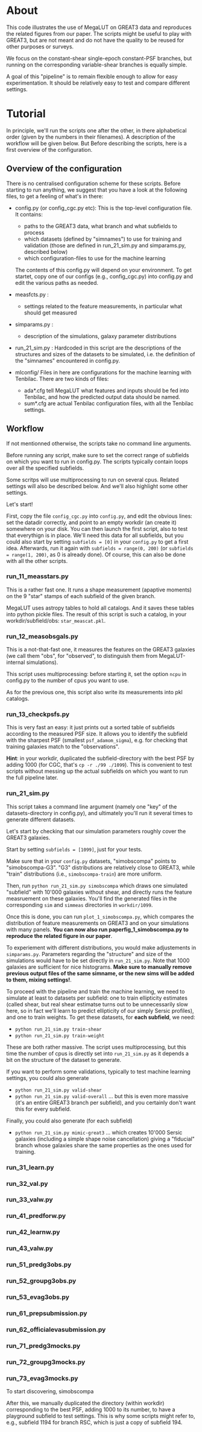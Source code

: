 

About
=====


This code illustrates the use of MegaLUT on GREAT3 data and reproduces the related figures from our paper. The scripts might be useful to play with GREAT3, but are not meant and do not have the quality to be reused for other purposes or surveys.

We focus on the constant-shear single-epoch constant-PSF branches, but running on the corresponding variable-shear branches is equally simple.

A goal of this "pipeline" is to remain flexible enough to allow for easy experimentation. It should be relatively easy to test and compare different settings. 


Tutorial
========

In principle, we'll run the scripts one after the other, in there alphabetical order (given by the numbers in their filenames). A description of the workflow will be given below. But Before describing the scripts, here is a first overview of the configuration.


Overview of the configuration
-----------------------------

There is no centralised configuration scheme for these scripts.
Before starting to run anything, we suggest that you have a look at the following files, to get a feeling of what's in there:

  - config.py (or config_cgc.py etc):
  	This is the top-level configuration file. It contains:
  	- paths to the GREAT3 data, what branch and what subfields to process
	- which datasets (defined by "simnames") to use for training and validation (those are defined in run_21_sim.py and simparams.py, described below)
	- which configuration-files to use for the machine learning

	The contents of this config.py will depend on your environment. To get startet, copy one of our configs (e.g., config_cgc.py) into
	config.py and edit the various paths as needed.

  - measfcts.py :
    - settings related to the feature measurements, in particular what should get measured

  - simparams.py :
    - description of the simulations, galaxy parameter distributions 

  - run_21_sim.py :
  	Hardcoded in this script are the descriptions of the structures and sizes of the datasets to be simulated, i.e.
	the definition of the "simnames" encountered in config.py.

  - mlconfig/
  	Files in here are configurations for the machine learning with Tenbilac.
	There are two kinds of files:
	- ada*.cfg tell MegaLUT what features and inputs should be fed into Tenbilac, and how the predicted output data should be named.
	- sum*.cfg are actual Tenbilac configuration files, with all the Tenbilac settings.



Workflow
--------

If not mentionned otherwise, the scripts take no command line arguments. 

Before running any script, make sure to set the correct range of subfields on which you want to run in config.py.
The scripts typically contain loops over all the specified subfields.

Some scritps will use multiprocessing to run on several cpus. Related settings will also be described below.
And we'll also highlight some other settings.


Let's start!

First, copy the file `config_cgc.py` into `config.py`, and edit the obvious lines: set the datadir correctly, and point to an empty workdir (an create it) somewhere on your disk.
You can then launch the first script, also to test that everythign is in place. We'll need this data for all subfields, but you could also start by setting `subfields = [0]` in your `config.py` to get a first idea. Afterwards, run it again with `subfields = range(0, 200)` (or `subfields = range(1, 200)`, as 0 is already done). Of course, this can also be done with all the other scripts.

### run_11_measstars.py

This is a rather fast one. It runs a shape measurement (apaptive moments) on the 9 "star" stamps of each subfield of the given branch.

MegaLUT uses astropy tables to hold all catalogs. And it saves these tables into python pickle files. The result of this script is such a catalog, in your workdir/subfield/obs: `star_meascat.pkl`. 

### run_12_measobsgals.py

This is a not-that-fast one, it measures the features on the GREAT3 galaxies (we call them "obs", for "observed", to distinguish them from MegaLUT-internal simulations).

This script uses multiprocessing: before starting it, set the option `ncpu` in config.py to the number of cpus you want to use. 

As for the previous one, this script also write its measurements into pkl catalogs.

### run_13_checkpsfs.py

This is very fast an easy: it just prints out a sorted table of subfields according to the measured PSF size.
It allows you to identify the subfield with the sharpest PSF (smallest `psf_adamom_sigma`), e.g. for checking that training galaxies match to the "observations".

**Hint**: in your workdir, duplicated the subfield-directory with the best PSF by adding 1000 (for CGC, that's `cp -r ./99 ./1099`). This is convenient to test scripts without messing up the actual subfields on which you want to run the full pipeline later.  

### run_21_sim.py

This script takes a command line argument (namely one "key" of the datasets-directory in config.py), and ultimately you'll run it several times to generate different datasets.

Let's start by checking that our simulation parameters roughly cover the GREAT3 galaxies. 

Start by setting `subfields = [1099]`, just for your tests.

Make sure that in your `config.py` datasets, "simobscompa" points to "simobscompa-G3". "G3" distributions are relatively close to GREAT3, while "train" distributions (i.e., `simobscompa-train`) are more uniform.

Then, run `python run_21_sim.py simobscompa` which draws one simulated "subfield" with 10'000 galaxies without shear, and directly runs the feature measruement on these galaxies. You'll find the generated files in the corresponding `sim` and `simmeas` directories in `workdir/1099`.

Once this is done, you can run `plot_1_simobscompa.py`, which compares the distribution of feature measurements on GREAT3 and on your simulations with many panels. **You can now also run paperfig_1_simobscompa.py to reproduce the related figure in our paper**.

To experiement with different distributions, you would make adjustements in `simparams.py`. Parameters regarding the "structure" and size of the simulations would have to be set directly in `run_21_sim.py`. Note that 1000 galaxies are sufficient for nice histograms. **Make sure to manually remove previous output files of the same simname, or the new sims will be added to them, mixing settings!**.

To proceed with the pipeline and train the machine learning, we need to simulate at least to datasets per subfield: one to train ellipticity estimates (called shear, but real shear estimatse turns out to be unnecessarily slow here, so in fact we'll learn to predict ellipticity of our simply Sersic profiles), and one to train weights. To get these datasets, for **each subfield**, we need:
- `python run_21_sim.py train-shear`
- `python run_21_sim.py train-weight`

These are both rather massive. The script uses multiprocessing, but this time the number of cpus is directly set into `run_21_sim.py` as it depends a bit on the structure of the dataset to generate.


If you want to perform some validations, typically to test machine learning settings, you could also generate
- `python run_21_sim.py valid-shear`
- `python run_21_sim.py valid-overall`
... but this is even more massive (it's an entire GREAT3 branch per subfield), and you certainly don't want this for every subfield.

Finally, you could also generate (for each subfield)
- `python run_21_sim.py mimic-great3`
... which creates 10'000 Sersic galaxies (including a simple shape noise cancellation) giving a "fiducial" branch whose galaxies share the same properties as the ones used for training.



### run_31_learn.py
### run_32_val.py
### run_33_valw.py
### run_41_predforw.py
### run_42_learnw.py
### run_43_valw.py
### run_51_predg3obs.py
### run_52_groupg3obs.py
### run_53_evag3obs.py
### run_61_prepsubmission.py
### run_62_officialevasubmission.py
### run_71_predg3mocks.py
### run_72_groupg3mocks.py
### run_73_evag3mocks.py


To start discovering, simobscompa



After this, we manually duplicated the directory (within workdir) corresponding to the best PSF, adding 1000 to its number, to have a playground subfield to test settings. This is why some scripts might refer to, e.g., subfield 1194 for branch RSC, which is just a copy of subfield 194.














